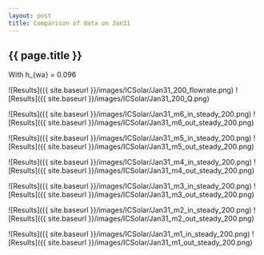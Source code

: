 ```yaml
---
layout: post
title: Comparison of data on Jan31
---
```

{{ page.title }}
-----------------
With h_{wa} = 0.096

![Results]({{ site.baseurl }}/images/ICSolar/Jan31_200_flowrate.png) ![Results]({{ site.baseurl }}/images/ICSolar/Jan31_200_Q.png)

![Results]({{ site.baseurl }}/images/ICSolar/Jan31_m6_in_steady_200.png) ![Results]({{ site.baseurl }}/images/ICSolar/Jan31_m6_out_steady_200.png)

![Results]({{ site.baseurl }}/images/ICSolar/Jan31_m5_in_steady_200.png) ![Results]({{ site.baseurl }}/images/ICSolar/Jan31_m5_out_steady_200.png)

![Results]({{ site.baseurl }}/images/ICSolar/Jan31_m4_in_steady_200.png) ![Results]({{ site.baseurl }}/images/ICSolar/Jan31_m4_out_steady_200.png)

![Results]({{ site.baseurl }}/images/ICSolar/Jan31_m3_in_steady_200.png) ![Results]({{ site.baseurl }}/images/ICSolar/Jan31_m3_out_steady_200.png)

![Results]({{ site.baseurl }}/images/ICSolar/Jan31_m2_in_steady_200.png) ![Results]({{ site.baseurl }}/images/ICSolar/Jan31_m2_out_steady_200.png)

![Results]({{ site.baseurl }}/images/ICSolar/Jan31_m1_in_steady_200.png) ![Results]({{ site.baseurl }}/images/ICSolar/Jan31_m1_out_steady_200.png)

